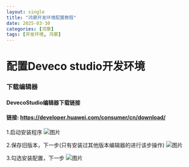 ```yaml
---
layout: single
title: "鸿蒙开发环境配置教程"
date: 2025-03-30
categories: [鸿蒙]
tags: [开发环境, 鸿蒙]
---
```


# 配置Deveco studio开发环境


### 下载编辑器
#### DevecoStudio编辑器下载链接
#### 链接: https://developer.huawei.com/consumer/cn/download/

1.启动安装程序
![图片](https://mpimg.cn/view.php/3423bfdc1d93d7dc87346a88813e55dd.png)

2.保存旧版本，下一步(只有安装过其他版本编辑器的进行该步操作)
![图片](https://mpimg.cn/view.php/f5924e5610509fb279ab0c099051166b.png)

3.勾选安装配置，下一步
![图片](https://mpimg.cn/view.php/ab9d4a2422eb134de782701cc72d7fdd.png)
